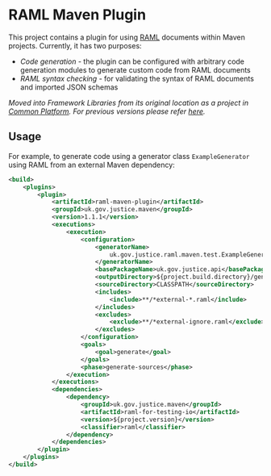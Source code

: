 # RAML Maven Plugin

This project contains a plugin for using [RAML](http://raml.org/) documents within Maven projects.
Currently, it has two purposes:

- _Code generation_ - the plugin can be configured with arbitrary code generation modules to generate custom code from RAML documents
- _RAML syntax checking_ - for validating the syntax of RAML documents and imported JSON schemas

_Moved into Framework Libraries from its original location as a project 
in [Common Platform](https://github.com/CJSCommonPlatform). 
For previous versions please refer 
[here](https://github.com/CJSCommonPlatform/raml-maven)._


## Usage

For example, to generate code using a generator class `ExampleGenerator` using RAML from an external
Maven dependency:

```xml
<build>
    <plugins>
        <plugin>
            <artifactId>raml-maven-plugin</artifactId>
            <groupId>uk.gov.justice.maven</groupId>
            <version>1.1.1</version>
            <executions>
                <execution>
                    <configuration>
                        <generatorName>
                            uk.gov.justice.raml.maven.test.ExampleGenerator
                        </generatorName>
                        <basePackageName>uk.gov.justice.api</basePackageName>
                        <outputDirectory>${project.build.directory}/generated-sources</outputDirectory>
                        <sourceDirectory>CLASSPATH</sourceDirectory>
                        <includes>
                            <include>**/*external-*.raml</include>
                        </includes>
                        <excludes>
                            <exclude>**/*external-ignore.raml</exclude>
                        </excludes>
                    </configuration>
                    <goals>
                        <goal>generate</goal>
                    </goals>
                    <phase>generate-sources</phase>
                </execution>
            </executions>
            <dependencies>
                <dependency>
                    <groupId>uk.gov.justice.maven</groupId>
                    <artifactId>raml-for-testing-io</artifactId>
                    <version>${project.version}</version>
                    <classifier>raml</classifier>
                </dependency>
            </dependencies>
        </plugin>
    </plugins>
</build>
```
